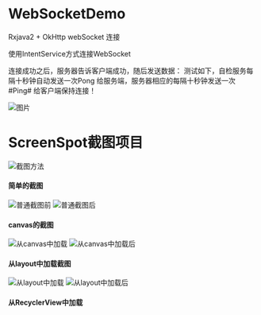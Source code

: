 # WebSocketDemo
Rxjava2 + OkHttp webSocket 连接

使用IntentService方式连接WebSocket

连接成功之后，服务器告诉客户端成功，随后发送数据： 测试如下，自检服务每隔十秒钟自动发送一次Pong
给服务端，服务器相应的每隔十秒钟发送一次 #Ping# 给客户端保持连接！

![图片](https://github.com/shejishi/WebSocketDemo/blob/master/gif/websocket%E6%B5%8B%E8%AF%95.gif)



# ScreenSpot截图项目

![截图方法](https://github.com/shejishi/WebSocketDemo/blob/master/gif/%E6%88%AA%E5%9B%BE%E6%96%B9%E6%B3%95.png)

#### 简单的截图

![普通截图前](https://github.com/shejishi/WebSocketDemo/blob/master/gif/%E6%99%AE%E9%80%9A%E6%88%AA%E5%9B%BE%E5%89%8D.png) ![普通截图后](https://github.com/shejishi/WebSocketDemo/blob/master/gif/%E6%99%AE%E9%80%9A%E6%88%AA%E5%9B%BE%E5%90%8E.png)

#### canvas的截图
![从canvas中加载](https://github.com/shejishi/WebSocketDemo/blob/master/gif/canvas%E5%8A%A0%E8%BD%BD.png)  ![从canvas中加载后](https://github.com/shejishi/WebSocketDemo/blob/master/gif/canvas%E5%8A%A0%E8%BD%BD%E5%90%8E.png)

#### 从layout中加载截图
![从layout中加载](https://github.com/shejishi/WebSocketDemo/blob/master/gif/layout%E4%B8%AD%E5%8A%A0%E8%BD%BD.png)
![从layout中加载后](https://github.com/shejishi/WebSocketDemo/blob/master/gif/layout%E4%B8%AD%E5%8A%A0%E8%BD%BD%E5%90%8E.png)

####  从RecyclerView中加载
![]()
![]()